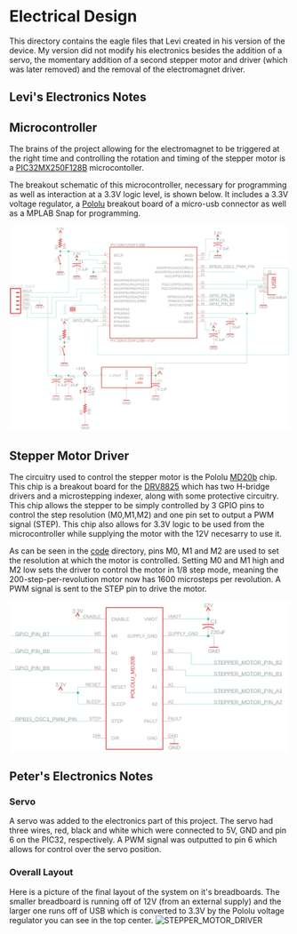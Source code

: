 # Electrical Design

This directory contains the eagle files that Levi created in his version of the device. My version did not modify his electronics besides the addition of a servo, the momentary addition of a second stepper motor and driver (which was later removed) and the removal of the electromagnet driver. 

## Levi's Electronics Notes
## Microcontroller

The brains of the project allowing for the electromagnet to be triggered at the right time and controlling the rotation and timing of the stepper motor is a [PIC32MX250F128B](../Docs/PIC32MX1XX2XX-28-36-44-PIN-DS60001168K.pdf) microcontoller. 

The breakout schematic of this microcontroller, necessary for programming as well as interaction at a 3.3V logic level, is shown below. It includes a 3.3V voltage regulator, a <a href="https://www.pololu.com/" target="_blank">Pololu</a> breakout board of a micro-usb connector as well as a MPLAB Snap for programming.

![PIC32_BREAKOUT](PIC32_BREAKOUT.png)

## Stepper Motor Driver

The circuitry used to control the stepper motor is the Pololu [MD20b](https://www.pololu.com/product/2133/resources) chip. This chip is a breakout board for the [DRV8825](../Docs/drv8825.pdf) which has two H-bridge
drivers and a microstepping indexer, along with some protective circuitry. This chip allows the stepper to be simply controlled by 3 GPIO pins to control the step resolution (M0,M1,M2) and one pin set to output a PWM signal (STEP). This chip also allows for 3.3V logic to be used from the microcontroller while supplying the motor with the 12V necesarry to use it. 

As can be seen in the [code](../Code) directory, pins M0, M1 and M2 are used to set the resolution at which the motor is controlled. Setting M0 and M1 high and M2 low sets the driver to control the motor in 1/8 step mode, meaning the 200-step-per-revolution motor now has 1600 microsteps per revolution. A PWM signal is sent to the STEP pin to drive the motor.

![STEPPER_MOTOR_DRIVER](STEPPER_MOTOR_DRIVER.png)

## Peter's Electronics Notes

### Servo

A servo was added to the electronics part of this project. The servo had three wires, red, black and white which were connected to 5V, GND and pin 6 on the PIC32, respectively. A PWM signal was outputted to pin 6 which allows for control over the servo position. 

### Overall Layout

Here is a picture of the final layout of the system on it's breadboards. The smaller breadboard is running off of 12V (from an external supply) and the larger one runs off of USB which is converted to 3.3V by the Pololu voltage regulator you can see in the top center.
![STEPPER_MOTOR_DRIVER](../media/Electronics.jpg)

